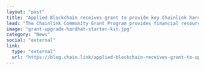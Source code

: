 ```yaml
---
layout: "post"
title: "Applied Blockchain receives grant to provide key Chainlink hardhat starter kit updates"
lead: "The Chainlink Community Grant Program provides financial resources to the many development teams and researchers building a more functional, accessible, and socially impactful Chainlink Network. In order to fuel the growth of the Chainlink community and accelerate the adoption of hybrid smart contracts, the Chainlink grant program continues to support work that makes it easier, faster, and more efficient to build and test new smart contracts and applications."
image: "grant-upgrade-hardhat-starter-kit.jpg"
category: "News"
social: "external"
link:
  type: "external"
  url: "https://blog.chain.link/applied-blockchain-receives-grant-to-upgrade-hardhat-starter-kit/"
---
```

